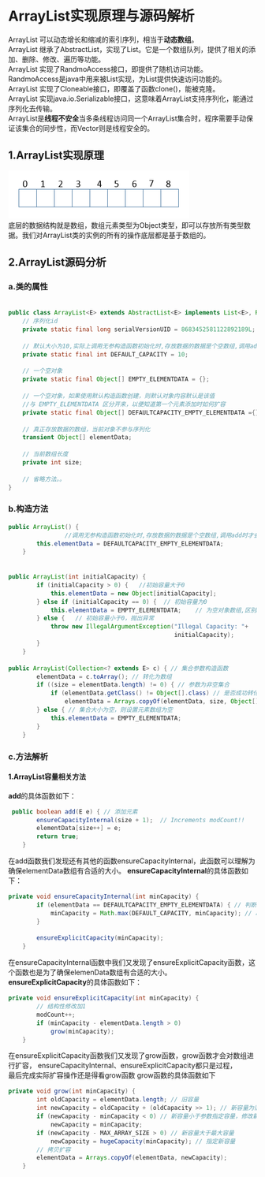 # ArrayList实现原理与源码解析
  ArrayList 可以动态增长和缩减的索引序列，相当于**动态数组**。  
  ArrayList 继承了AbstractList，实现了List。它是一个数组队列，提供了相关的添加、删除、修改、遍历等功能。  
  ArrayList 实现了RandmoAccess接口，即提供了随机访问功能。RandmoAccess是java中用来被List实现，为List提供快速访问功能的。   
  ArrayList 实现了Cloneable接口，即覆盖了函数clone()，能被克隆。  
  ArrayList 实现java.io.Serializable接口，这意味着ArrayList支持序列化，能通过序列化去传输。  
  ArrayList是**线程不安全**当多条线程访问同一个ArrayList集合时，程序需要手动保证该集合的同步性，而Vector则是线程安全的。  
  
## 1.ArrayList实现原理    
  ![image](https://github.com/yyh1995/javase/blob/master/pic/616953-20160322185210151-491440543.png)   
  底层的数据结构就是数组，数组元素类型为Object类型，即可以存放所有类型数据。我们对ArrayList类的实例的所有的操作底层都是基于数组的。
  
## 2.ArrayList源码分析

### a.类的属性  
```java

public class ArrayList<E> extends AbstractList<E> implements List<E>, RandomAccess, Cloneable, Serializable {
	// 序列化id
	private static final long serialVersionUID = 8683452581122892189L;
	
	// 默认大小为10,实际上调用无参构造函数初始化时,存放数据的数据是个空数组,调用add时才会真正初始化.
	private static final int DEFAULT_CAPACITY = 10;
	
	// 一个空对象
	private static final Object[] EMPTY_ELEMENTDATA = {};
	
	// 一个空对象，如果使用默认构造函数创建，则默认对象内容默认是该值
	//与 EMPTY_ELEMENTDATA 区分开来，以便知道第一个元素添加时如何扩容  
	private static final Object[] DEFAULTCAPACITY_EMPTY_ELEMENTDATA ={};
	
	// 真正存放数据的数组，当前对象不参与序列化
	transient Object[] elementData;
	
	// 当前数组长度
	private int size;
 
	// 省略方法。。
}
```
### b.构造方法  
```java
public ArrayList() {
                //调用无参构造函数初始化时,存放数据的数据是个空数组,调用add时才会真正初始化
		this.elementData = DEFAULTCAPACITY_EMPTY_ELEMENTDATA;
	}
	
	
public ArrayList(int initialCapacity) {
        if (initialCapacity > 0) {   //初始容量大于0
            this.elementData = new Object[initialCapacity];
        } else if (initialCapacity == 0) {  // 初始容量为0 
            this.elementData = EMPTY_ELEMENTDATA;    // 为空对象数组,区别DEFAULTCAPACITY_EMPTY_ELEMENTDATA
        } else {   // 初始容量小于0，抛出异常
            throw new IllegalArgumentException("Illegal Capacity: "+
                                               initialCapacity);
        }
    } 
    
public ArrayList(Collection<? extends E> c) { // 集合参数构造函数
        elementData = c.toArray(); // 转化为数组
        if ((size = elementData.length) != 0) { // 参数为非空集合
            if (elementData.getClass() != Object[].class) // 是否成功转化为Object类型数组
                elementData = Arrays.copyOf(elementData, size, Object[].class); // 不为Object数组的话就进行复制
        } else { // 集合大小为空，则设置元素数组为空
            this.elementData = EMPTY_ELEMENTDATA;
        }
    }
```

### c.方法解析
#### 1.ArrayList容量相关方法
**add**的具体函数如下：
```java 
 public boolean add(E e) { // 添加元素
        ensureCapacityInternal(size + 1);  // Increments modCount!!
        elementData[size++] = e;
        return true;
    }
```
在add函数我们发现还有其他的函数ensureCapacityInternal，此函数可以理解为确保elementData数组有合适的大小。
**ensureCapacityInternal**的具体函数如下：  
```java
private void ensureCapacityInternal(int minCapacity) {
        if (elementData == DEFAULTCAPACITY_EMPTY_ELEMENTDATA) { // 判断元素数组是否为空数组
            minCapacity = Math.max(DEFAULT_CAPACITY, minCapacity); // 取较大值
        }
        
        ensureExplicitCapacity(minCapacity);
    }
```
在ensureCapacityInternal函数中我们又发现了ensureExplicitCapacity函数，这个函数也是为了确保elemenData数组有合适的大小。  
**ensureExplicitCapacity**的具体函数如下：  
```java
private void ensureExplicitCapacity(int minCapacity) {
        // 结构性修改加1
        modCount++;
        if (minCapacity - elementData.length > 0)
            grow(minCapacity);
    }
 ```
在ensureExplicitCapacity函数我们又发现了grow函数，grow函数才会对数组进行扩容，
ensureCapacityInternal、ensureExplicitCapacity都只是过程，  
最后完成实际扩容操作还是得看grow函数
grow函数的具体函数如下  
```java
private void grow(int minCapacity) {
        int oldCapacity = elementData.length; // 旧容量
        int newCapacity = oldCapacity + (oldCapacity >> 1); // 新容量为旧容量的1.5倍
        if (newCapacity - minCapacity < 0) // 新容量小于参数指定容量，修改新容量
            newCapacity = minCapacity;
        if (newCapacity - MAX_ARRAY_SIZE > 0) // 新容量大于最大容量
            newCapacity = hugeCapacity(minCapacity); // 指定新容量
        // 拷贝扩容
        elementData = Arrays.copyOf(elementData, newCapacity);
    }
 ```



 
  
